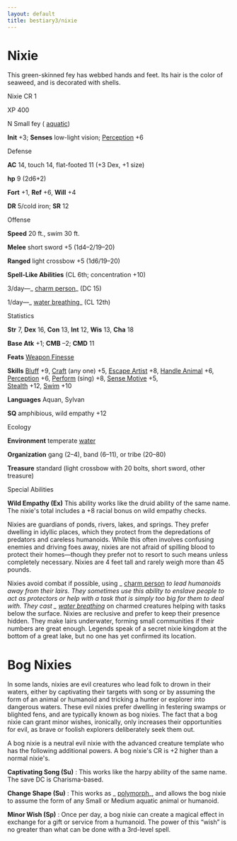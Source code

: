 ```yaml
---
layout: default
title: bestiary3/nixie
---
```

# Nixie

This green-skinned fey has webbed hands and feet. Its hair is the color of seaweed, and is decorated with shells.

Nixie CR 1

XP 400

N Small fey ( [aquatic](monster_dir/creatureTypes#_aquatic-subtype))

**Init** +3; **Senses** low-light vision; [Perception](skills/perception#_perception) +6

Defense

**AC** 14, touch 14, flat-footed 11 (+3 Dex, +1 size)

**hp** 9 (2d6+2)

**Fort** +1, **Ref** +6, **Will** +4

**DR** 5/cold iron; **SR** 12

Offense

**Speed** 20 ft., swim 30 ft.

**Melee** short sword +5 (1d4–2/19–20)

**Ranged** light crossbow +5 (1d6/19–20)

**Spell-Like Abilities** (CL 6th; concentration +10)

3/day—_ [charm person](spell_dir/charmPerson#_charm-person)_ (DC 15)

1/day—_ [water breathing](spell_dir/waterBreathing#_water-breathing)_ (CL 12th)

Statistics

**Str** 7, **Dex** 16, **Con** 13, **Int** 12, **Wis** 13, **Cha** 18

**Base Atk** +1; **CMB** –2; **CMD** 11

**Feats** [Weapon Finesse](feats#_weapon-finesse)

**Skills** [Bluff](skills/bluff#_bluff) +9, [Craft](skill_dir/craft#_craft) (any one) +5, [Escape Artist](skills/escapeArtist#_escape-artist) +8, [Handle Animal](skill_dir/handleAnimal#_handle-animal) +6, [Perception](skills/perception#_perception) +6, [Perform](skill_dir/perform#_perform) (sing) +8, [Sense Motive](skills/senseMotive#_sense-motive) +5,   
 [Stealth](skill_dir/stealth#_stealth) +12, [Swim](skills/swim#_swim) +10

**Languages** Aquan, Sylvan

**SQ** amphibious, wild empathy +12

Ecology

**Environment** temperate [water](monster_dir/creatureTypes#_water-subtype)

**Organization** gang (2–4), band (6–11), or tribe (20–80)

**Treasure** standard (light crossbow with 20 bolts, short sword, other treasure)

Special Abilities

**Wild Empathy (Ex)** This ability works like the druid ability of the same name. The nixie's total includes a +8 racial bonus on wild empathy checks.

Nixies are guardians of ponds, rivers, lakes, and springs. They prefer dwelling in idyllic places, which they protect from the depredations of predators and careless humanoids. While this often involves confusing enemies and driving foes away, nixies are not afraid of spilling blood to protect their homes—though they prefer not to resort to such means unless completely necessary. Nixies are 4 feet tall and rarely weigh more than 45 pounds.

Nixies avoid combat if possible, using _ [charm person](spells/charmPerson#_charm-person) _to lead humanoids away from their lairs. They sometimes use this ability to enslave people to act as protectors or help with a task that is simply too big for them to deal with. They cast _ [water breathing](spell_dir/waterBreathing#_water-breathing)_ on charmed creatures helping with tasks below the surface. Nixies are reclusive and prefer to keep their presence hidden. They make lairs underwater, forming small communities if their numbers are great enough. Legends speak of a secret nixie kingdom at the bottom of a great lake, but no one has yet confirmed its location.

# Bog Nixies

In some lands, nixies are evil creatures who lead folk to drown in their waters, either by captivating their targets with song or by assuming the form of an animal or humanoid and tricking a hunter or explorer into dangerous waters. These evil nixies prefer dwelling in festering swamps or blighted fens, and are typically known as bog nixies. The fact that a bog nixie can grant minor wishes, ironically, only increases their opportunities for evil, as brave or foolish explorers deliberately seek them out.

A bog nixie is a neutral evil nixie with the advanced creature template who has the following additional powers. A bog nixie's CR is +2 higher than a normal nixie's.

**Captivating Song (Su)** : This works like the harpy ability of the same name. The save DC is Charisma-based.

**Change Shape (Su)** : This works as _ [polymorph](spells/polymorph#_polymorph)_, and allows the bog nixie to assume the form of any Small or Medium aquatic animal or humanoid.

**Minor Wish (Sp)** : Once per day, a bog nixie can create a magical effect in exchange for a gift or service from a humanoid. The power of this “wish” is no greater than what can be done with a 3rd-level spell.

